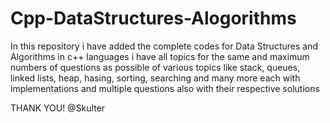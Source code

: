 # Cpp-DataStructures-Alogorithms 
In this repository i have added the complete codes for Data Structures and Algorithms in c++ languages i have all topics for the same and maximum numbers 
of questions as possible of various topics like stack, queues, linked lists, heap, hasing, sorting, searching and many more each with implementations and 
multiple questions also with their respective solutions

THANK YOU!
@Skulter
